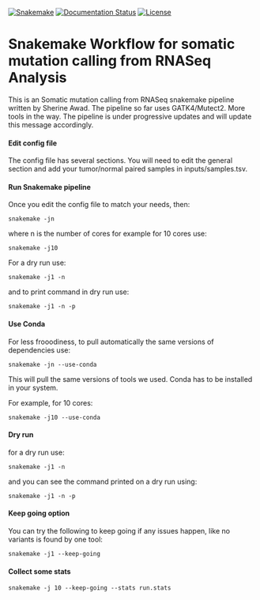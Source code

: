[![Snakemake](https://img.shields.io/badge/snakemake-≥6.0.2-brightgreen.svg)](https://snakemake.github.io)
[![Documentation Status](https://readthedocs.org/projects/ribofilio/badge/)](http://dammit.readthedocs.io/en/latest)
[![License](https://img.shields.io/badge/License-BSD_3--Clause-blue.svg)](https://opensource.org/licenses/BSD-3-Clause)


Snakemake Workflow for somatic mutation calling from RNASeq Analysis 
==========================================================================


This is an Somatic mutation calling from RNASeq snakemake pipeline written by Sherine Awad. 
The pipeline so far uses GATK4/Mutect2. More tools in the way. 
The pipeline is under progressive updates and will update this message accordingly. 

#### Edit config file 

The config file has several sections. You will need to edit the general section and add your tumor/normal paired samples in inputs/samples.tsv. 

#### Run Snakemake pipeline 

Once you edit the config file to match your needs, then:  


    snakemake -jn 

where n is the number of cores for example for 10 cores use:


    snakemake -j10 


For a dry run use: 
  
  
    snakemake -j1 -n 


and to print command in dry run use: 

  
    snakemake -j1 -n -p 

  
#### Use Conda 

For less frooodiness, to pull automatically the same versions of dependencies use:

    snakemake -jn --use-conda

This will pull the same versions of tools we used. Conda has to be installed in your system.

For example, for 10 cores:

    snakemake -j10 --use-conda


#### Dry run 

for a dry run use:

    snakemake -j1 -n

and you can see the command printed on a dry run using:

    snakemake -j1 -n -p


#### Keep going option 


You can try the following to keep going if any issues happen, like no variants is found by one tool:

    snakemake -j1 --keep-going


#### Collect some stats 

    snakemake -j 10 --keep-going --stats run.stats


 
